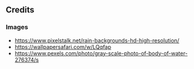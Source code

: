 ## Credits
### Images
- https://www.pixelstalk.net/rain-backgrounds-hd-high-resolution/
- https://wallpapersafari.com/w/LQqfap
- https://www.pexels.com/photo/gray-scale-photo-of-body-of-water-276374/s